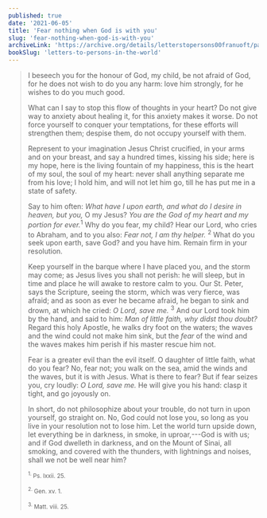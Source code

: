 ```yaml
---
published: true
date: '2021-06-05'
title: 'Fear nothing when God is with you'
slug: 'fear-nothing-when-god-is-with-you'
archiveLink: 'https://archive.org/details/letterstopersons00franuoft/page/n328?view=theater'
bookSlug: 'letters-to-persons-in-the-world'
---
```


> I beseech you for the honour of God, my child, be not afraid of God, for he does not wish to do you any harm: love him strongly, for he wishes to do you much good.
>
> What can I say to stop this flow of thoughts in your heart? Do not give way to anxiety about healing it, for this anxiety makes it worse. Do not force yourself to conquer your temptations, for these efforts will strengthen them; despise them, do not occupy yourself with them.
>
> Represent to your imagination Jesus Christ crucified, in your arms and on your breast, and say a hundred times, kissing his side; here is my hope, here is the living fountain of my happiness, this is the heart of my soul, the soul of my heart: never shall anything separate me from his love; I hold him, and will not let him go, till he has put me in a state of safety.
>
> Say to him often: *What have I upon earth, and what do I desire in heaven, but you,* O my Jesus? *You are the God of my heart and my portion for ever.*<sup>1</sup> Why do you fear, my child? Hear our Lord, who cries to Abraham, and to you also: *Fear not, I am thy helper.* <sup>2</sup> What do you seek upon earth, save God? and you have him. Remain firm in your resolution.
>
> Keep yourself in the barque where I have placed you, and the storm may come; as Jesus lives you shall not perish: he will sleep, but in time and place he will awake to restore calm to you. Our St. Peter, says the Scripture, seeing the storm, which was very fierce, was afraid; and as soon as ever he became afraid, he began to sink and drown, at which he cried: *O Lord, save me.* <sup>3</sup> And our Lord took him by the hand, and said to him: *Man of little faith, why didst thou doubt?* Regard this holy Apostle, he walks dry foot on the waters; the waves and the wind could not make him sink, but the *fear* of the wind and the waves makes him perish if his master rescue him not.
>
> Fear is a greater evil than the evil itself. O daughter of little faith, what do you fear? No, fear not; you walk on the sea, amid the winds and the waves, but it is with Jesus. What is there to fear? But if fear seizes you, cry loudly: *O Lord, save me.* He will give you his hand: clasp it tight, and go joyously on.
>
> In short, do not philosophize about your trouble, do not turn in upon yourself, go straight on. No, God could not lose you, so long as you live in your resolution not to lose him. Let the world turn upside down, let everything be in darkness, in smoke, in uproar,---God is with us; and if God dwelleth in darkness, and on the Mount of Sinai, all smoking, and covered with the thunders, with lightnings and noises, shall we not be well near him?
>
> <small><sup>1.</sup> Ps. lxxii. 25.</small>
>
> <small><sup>2.</sup> Gen. xv. 1.</small>
>
> <small><sup>3.</sup> Matt. viii. 25.</small>